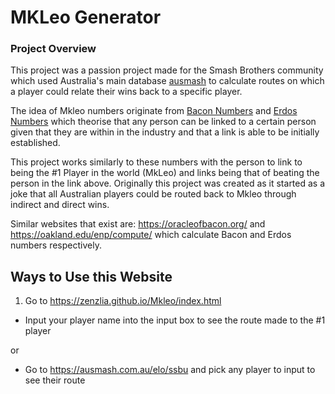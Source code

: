 # MKLeo Generator
### Project Overview
This project was a passion project made for the Smash Brothers community which used Australia's main database
[ausmash](https://ausmash.com.au/data) to calculate routes on which a player could relate their wins back to a specific player.

The idea of Mkleo numbers originate from [Bacon Numbers](https://en.wikipedia.org/wiki/Six_Degrees_of_Kevin_Bacon) and [Erdos Numbers](https://en.wikipedia.org/wiki/Erd%C5%91s_number) which theorise that any person can be linked to a certain person given that they are within in the industry and that a link is able to be initially established. 

This project works similarly to these numbers with the person to link to being the #1 Player in the world (MkLeo) and links being that of beating the person in the link above. Originally this project was created as it started as a joke that all Australian players could be routed back to Mkleo through indirect and direct wins.

Similar websites that exist are: https://oracleofbacon.org/ and https://oakland.edu/enp/compute/ which calculate Bacon and Erdos numbers respectively.

## Ways to Use this Website
1. Go to https://zenzlia.github.io/Mkleo/index.html

* Input your player name into the input box to see the route made to the #1 player

or

* Go to https://ausmash.com.au/elo/ssbu and pick any player to input to see their route
